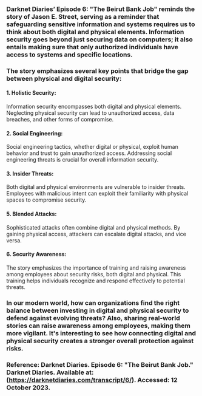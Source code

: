 ### Darknet Diaries’ Episode 6: "The Beirut Bank Job" reminds  the story of Jason E. Street, serving as a reminder that safeguarding sensitive information and systems requires us to think about both digital and physical elements. Information security goes beyond just securing data on computers; it also entails making sure that only authorized individuals have access to systems and specific locations.

### The story emphasizes several key points that bridge the gap between physical and digital security:

#### 1.	Holistic Security: 

Information security encompasses both digital and physical elements. Neglecting physical security can lead to unauthorized access, data breaches, and other forms of compromise.

#### 2.	Social Engineering: 

Social engineering tactics, whether digital or physical, exploit human behavior and trust to gain unauthorized access. Addressing social engineering threats is crucial for overall information security.

#### 3.	Insider Threats: 

Both digital and physical environments are vulnerable to insider threats. Employees with malicious intent can exploit their familiarity with physical spaces to compromise security.

#### 5.	Blended Attacks: 

Sophisticated attacks often combine digital and physical methods. By gaining physical access, attackers can escalate digital attacks, and vice versa.

#### 6.	Security Awareness: 

The story emphasizes the importance of training and raising awareness among employees about security risks, both digital and physical. This training helps individuals recognize and respond effectively to potential threats.

### In our modern world, how can organizations find the right balance between investing in digital and physical security to defend against evolving threats? Also, sharing real-world stories can raise awareness among employees, making them more vigilant. It's interesting to see how connecting digital and physical security creates a stronger overall protection against risks.

### Reference: Darknet Diaries. Episode 6: "The Beirut Bank Job." Darknet Diaries. Available at: (https://darknetdiaries.com/transcript/6/). Accessed: 12 October 2023.
